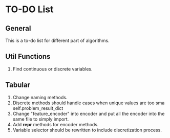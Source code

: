 # TO-DO List
## General
This is a to-do list for different part of algorithms.

## Util Functions
1. Find continuous or discrete variables.

## Tabular
1. Change naming methods.
2. Discrete methods should handle cases when unique values are too sma self.problem_result_dict
3. Change "feature_encoder" into encoder and put all the encoder into the same file to simply import.
4. Add __repr__ methods for encoder methods. 
5. Variable selector should be rewritten to include discretization process.

